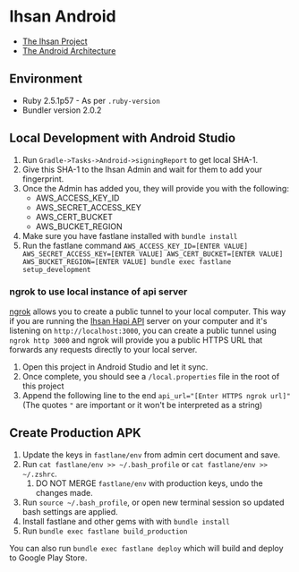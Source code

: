 # Ihsan Android

- [The Ihsan Project](https://ihsanproject.com/)
- [The Android Architecture](https://github.com/ihsan-project/ihsan-android/wiki/Architecture)

## Environment
- Ruby 2.5.1p57 - As per `.ruby-version`
- Bundler version 2.0.2

## Local Development with Android Studio

1. Run `Gradle->Tasks->Android->signingReport` to get local SHA-1.
1. Give this SHA-1 to the Ihsan Admin and wait for them to add your fingerprint.
1. Once the Admin has added you, they will provide you with the following:
    - AWS_ACCESS_KEY_ID
    - AWS_SECRET_ACCESS_KEY
    - AWS_CERT_BUCKET
    - AWS_BUCKET_REGION
1. Make sure you have fastlane installed with `bundle install`
1. Run the fastlane command `AWS_ACCESS_KEY_ID=[ENTER VALUE] AWS_SECRET_ACCESS_KEY=[ENTER VALUE] AWS_CERT_BUCKET=[ENTER VALUE] AWS_BUCKET_REGION=[ENTER VALUE] bundle exec fastlane setup_development`

### ngrok to use local instance of api server
[ngrok](https://ngrok.com/) allows you to create a public tunnel to your local computer. This way if you are running the [Ihsan Hapi API](https://github.com/ihsan-project/ihsan-api-hapi/wiki/Architecture) server on your computer and it's listening on `http://localhost:3000`, you can create a public tunnel using `ngrok http 3000` and ngrok will provide you a public HTTPS URL that forwards any requests directly to your local server.

1. Open this project in Android Studio and let it sync.
1. Once complete, you should see a `/local.properties` file in the root of this project
1. Append the following line to the end `api_url="[Enter HTTPS ngrok url]"` (The quotes `"` are important or it won't be interpreted as a string)

## Create Production APK

1. Update the keys in `fastlane/env` from admin cert document and save.
1. Run `cat fastlane/env >> ~/.bash_profile` or `cat fastlane/env >> ~/.zshrc`.
    1. DO NOT MERGE `fastlane/env` with production keys, undo the changes made.
1. Run `source ~/.bash_profile`, or open new terminal session so updated bash settings are applied.
1. Install fastlane and other gems with with `bundle install`
1. Run `bundle exec fastlane build_production`

You can also run `bundle exec fastlane deploy` which will build and deploy to Google Play Store.
